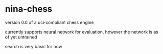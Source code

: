 # nina-chess



version 0.0 of a uci-compliant chess engine

currently supports neural network for evaluation, however the network is as of yet untrained

search is very basic for now
